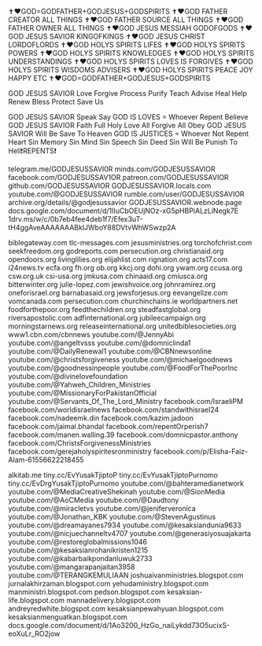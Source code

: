 ✝️❤️GOD=GODFATHER+GODJESUS+GODSPIRITS
✝️❤️GOD FATHER CREATOR ALL THINGS
✝️❤️GOD FATHER SOURCE ALL THINGS
✝️❤️GOD FATHER OWNER ALL THINGS
✝️❤️GOD JESUS MESSIAH GODOFGODS
✝️❤️GOD JESUS SAVIOR KINGOFKINGS
✝️❤️GOD JESUS CHRIST LORDOFLORDS
✝️❤️GOD HOLYS SPIRITS LIFES
✝️❤️GOD HOLYS SPIRITS POWERS
✝️❤️GOD HOLYS SPIRITS KNOWLEDGES
✝️❤️GOD HOLYS SPIRITS UNDERSTANDINGS
✝️❤️GOD HOLYS SPIRITS LOVES IS FORGIVES
✝️❤️GOD HOLYS SPIRITS WISDOMS ADVISERS
✝️❤️GOD HOLYS SPIRITS PEACE JOY HAPPY ETC
✝️❤️GOD=GODFATHER+GODJESUS+GODSPIRITS 

GOD JESUS SAVIOR Love Forgive Process Purify Teach Advise Heal Help Renew Bless Protect Save Us 

GOD JESUS SAVIOR Speak Say
GOD IS LOVES = Whoever Repent Believe GOD JESUS SAVIOR Faith Full Holy Love All Forgive All Obey GOD JESUS SAVIOR Will Be Save To Heaven
GOD IS JUSTICES = Whoever Not Repent Heart Sin Memory Sin Mind Sin Speech Sin Deed Sin Will Be Punish To Hell❗REPENTS❗ 

telegram.me/GODJESUSSAVI0R
minds.com/GODJESUSSAVIOR
facebook.com/GODJESUSSAV1OR
patreon.com/GODJESUSSAVIOR
github.com/GODJESUSSAVIOR
GODJESUSSAVIOR.locals.com
youtube.com/@GODJESUSSAVIOR
rumble.com/user/GODJESUSSAVIOR
archive.org/details/@godjesussavior
GODJESUSSAVIOR.webnode.page
docs.google.com/document/d/1IIuCbOEUjNOz-xG5pHBPiALzLiNegk7E
1drv.ms/w/c/0b7eb4fee4deb1f7/Efex3uT-tH4ggAveAAAAAAABklJWboY88DVtvWhWSwzp2A 

biblegateway.com
tlc-messages.com
jesusministries.org
torchofchrist.com
seekfreedom.org
godreports.com
persecution.org
christianaid.org
opendoors.org
livinglilies.org
elijahlist.com
rignation.org
acts17.com
i24news.tv
ecfa.org
fh.org
ob.org
kkcj.org
dohi.org
ywam.org
ccusa.org
csw.org.uk
csi-usa.org
jmkusa.com
chinaaid.org
cmiusca.org
bitterwinter.org
julie-lopez.com
jewishvoice.org
johnramirez.org
oneforisrael.org
barnabasaid.org
jewsforjesus.org
eevangelize.com
vomcanada.com
persecution.com
churchinchains.ie
worldpartners.net
foodforthepoor.org
feedthechildren.org
steadfastglobal.org
riversapostolic.com
adfinternational.org
jubileecampaign.org
morningstarnews.org
releaseinternational.org
unitedbiblesocieties.org
www1.cbn.com/cbnnews
youtube.com/@JennyAbi
youtube.com/@angeltvsss
youtube.com/@domniclinda1
youtube.com/@DailyRenewal1
youtube.com/@CBNnewsonline
youtube.com/@christsforgiveness
youtube.com/@michaelgoodnews
youtube.com/@goodnessinpeople
youtube.com/@FoodForThePoorInc
youtube.com/@divinelovefoundation
youtube.com/@Yahweh_Children_Ministries
youtube.com/@MissionaryForPakistanOfficial
youtube.com/@Servants_Of_The_Lord_Ministry
facebook.com/IsraeliPM
facebook.com/worldisraelnews
facebook.com/standwithisrael24
facebook.com/nadeemk.din
facebook.com/kazim.jadoon
facebook.com/jaimal.bhandal
facebook.com/repentOrperish7
facebook.com/manen.walling.39
facebook.com/domnicpastor.anthony
facebook.com/ChristsForgivenessMinistries
facebook.com/gerejaholyspiritesronministry
facebook.com/p/Elisha-Faiz-Alam-61556622218455 

alkitab.me
tiny.cc/EvYusakTjiptoP
tiny.cc/EvYusakTjiptoPurnomo
tiny.cc/EvDrgYusakTjiptoPurnomo
youtube.com/@bahteramedianetwork
youtube.com/@MediaCreativeShekinah
youtube.com/@SionMedia
youtube.com/@AoCMedia
youtube.com/@Daudtony
youtube.com/@miracletvs
youtube.com/@jeniferveronica
youtube.com/@Jonathan_KBK
youtube.com/@StevenAgustinus
youtube.com/@dreamayanes7934
youtube.com/@kesaksiandunia9633
youtube.com/@nicjuechanneltv4707
youtube.com/@generasiyosuajakarta
youtube.com/@restoreglobalmissions1046
youtube.com/@kesaksianrohanikristen1215
youtube.com/@kabarbaikpondanluwuk2733
youtube.com/@mangarapanjaitan3958
youtube.com/@TERANGKEMULIAAN
joshuaivanministries.blogspot.com
jurnalakhirzaman.blogspot.com
yehudaministry.blogspot.com
manministri.blogspot.com
pedson.blogspot.com
kesaksian-life.blogspot.com
mannadelivery.blogspot.com
andreyredwhite.blogspot.com
kesaksianpewahyuan.blogspot.com
kesaksianmenguatkan.blogspot.com
docs.google.com/document/d/1Ao3200_HzGo_naiLykdd73O5ucixS-eoXuLr_RO2jow
